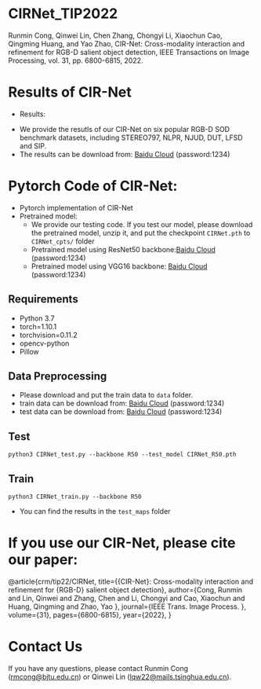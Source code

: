 # CIRNet_TIP2022

Runmin Cong, Qinwei Lin, Chen Zhang, Chongyi Li, Xiaochun Cao, Qingming Huang, and Yao Zhao, CIR-Net: Cross-modality interaction and refinement for RGB-D salient object detection, IEEE Transactions on Image Processing, vol. 31, pp. 6800-6815, 2022.

# Results of CIR-Net
* Results:
 - We provide the resutls of our CIR-Net on six popular RGB-D SOD benchmark datasets, including STEREO797, NLPR, NJUD, DUT, LFSD and SIP.
 - The results can be download from: [Baidu Cloud](https://pan.baidu.com/s/1vZupiTkXI3ZTIYLrdEL9UQ) (password:1234)

# Pytorch Code of CIR-Net:
* Pytorch implementation of CIR-Net
* Pretrained model:
  - We provide our testing code. If you test our model, please download the pretrained model, unzip it, and put the checkpoint `CIRNet.pth` to `CIRNet_cpts/` folder 
  - Pretrained model using ResNet50 backbone:[Baidu Cloud](https://pan.baidu.com/s/1QUoGbqgaZhalwJxoDOpL8A) (password:1234)
  - Pretrained model using VGG16 backbone: [Baidu Cloud](https://pan.baidu.com/s/1tP3XFXhmAjC2Q3I8lC7TwQ) (password:1234)


## Requirements

* Python 3.7
* torch=1.10.1
* torchvision=0.11.2
* opencv-python
* Pillow

## Data Preprocessing
* Please download and put the train data to `data` folder.
* train data can be download from: [Baidu Cloud](https://pan.baidu.com/s/1NFt3eSpdNA99DuP9O5zpHA) (password:1234)
* test data can be download from: [Baidu Cloud](https://pan.baidu.com/s/1KVCLaXLrMZDUZDpYBd_SJA) (password:1234)

## Test
```
python3 CIRNet_test.py --backbone R50 --test_model CIRNet_R50.pth
```

## Train
```
python3 CIRNet_train.py --backbone R50
```

* You can find the results in the `test_maps` folder

# If you use our CIR-Net, please cite our paper:

   @article{crm/tip22/CIRNet,
     title={{CIR-Net}: Cross-modality interaction and refinement for {RGB-D} salient object detection},
     author={Cong, Runmin and Lin, Qinwei and Zhang, Chen and Li, Chongyi and Cao, Xiaochun and Huang, Qingming and Zhao, Yao },
     journal={IEEE Trans. Image Process. },
     volume={31},
     pages={6800-6815},
     year={2022},
   }

# Contact Us
If you have any questions, please contact Runmin Cong (rmcong@bjtu.edu.cn) or Qinwei Lin (lqw22@mails.tsinghua.edu.cn).

